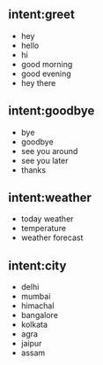 ## intent:greet
- hey
- hello
- hi
- good morning
- good evening
- hey there

## intent:goodbye
- bye
- goodbye
- see you around
- see you later
- thanks

## intent:weather
- today weather
- temperature
- weather forecast

## intent:city
- delhi
- mumbai
- himachal
- bangalore
- kolkata
- agra
- jaipur
- assam
